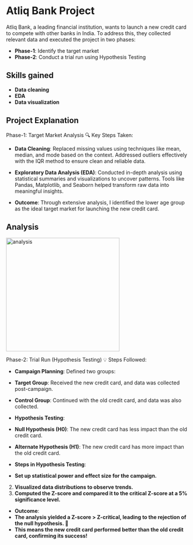 # Atliq Bank Project

Atliq Bank, a leading financial institution, wants to launch a new credit card to compete with other banks in India. To address this, they collected relevant data and executed the project in two phases:
- **Phase-1**: Identify the target market
- **Phase-2**: Conduct a trial run using Hypothesis Testing

## Skills gained
- **Data cleaning**
- **EDA**
- **Data visualization**


## Project Explanation
Phase-1: Target Market Analysis
🔍 Key Steps Taken:
- **Data Cleaning**:
Replaced missing values using techniques like mean, median, and mode based on the context.
Addressed outliers effectively with the IQR method to ensure clean and reliable data.

- **Exploratory Data Analysis (EDA)**:
Conducted in-depth analysis using statistical summaries and visualizations to uncover patterns.
Tools like Pandas, Matplotlib, and Seaborn helped transform raw data into meaningful insights.

- **Outcome**:
Through extensive analysis, I identified the lower age group as the ideal target market for launching the new credit card.

## Analysis
<img width="310" alt="analysis" src="https://github.com/user-attachments/assets/476838e3-c2a7-4e4a-870f-75c4ce1444a8" />



Phase-2: Trial Run (Hypothesis Testing)
💡 Steps Followed:
- **Campaign Planning**:
Defined two groups:
- **Target Group**: Received the new credit card, and data was collected post-campaign.
- **Control Group**: Continued with the old credit card, and data was also collected.

- **Hypothesis Testing**:
- **Null Hypothesis (H0)**: The new credit card has less impact than the old credit card.
- **Alternate Hypothesis (H1)**: The new credit card has more impact than the old credit card.

- **Steps in Hypothesis Testing**:
- **Set up statistical power and effect size for the campaign.**
2. **Visualized data distributions to observe trends.**
3. **Computed the Z-score and compared it to the critical Z-score at a 5% significance level.**

- **Outcome**:
- **The analysis yielded a Z-score > Z-critical, leading to the rejection of the null hypothesis. 🎉**
- **This means the new credit card performed better than the old credit card, confirming its success!**
